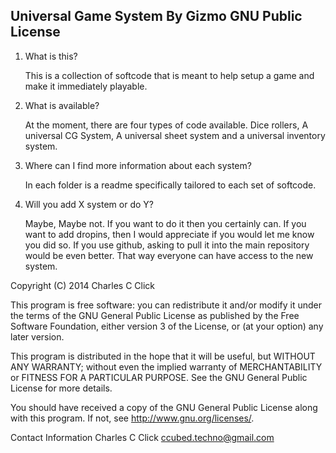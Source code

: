 Universal Game System
By Gizmo
GNU Public License
---------------------

1)	What is this?

	This is a collection of softcode that is meant to help setup a game and make it immediately playable.
	
2)	What is available?

	At the moment, there are four types of code available.
	Dice rollers, A universal CG System, A universal sheet system
	and a universal inventory system.
	
3)	Where can I find more information about each system?

	In each folder is a readme specifically tailored to each set of softcode.

4)	Will you add X system or do Y?

	Maybe, Maybe not. If you want to do it then you certainly can. If you want to add dropins,
	then I would appreciate if you would let me know you did so. If you use github, asking to
	pull it into the main repository would be even better. That way everyone can have access
	to the new system.

Copyright (C) 2014  Charles C Click

This program is free software: you can redistribute it and/or modify
it under the terms of the GNU General Public License as published by
the Free Software Foundation, either version 3 of the License, or
(at your option) any later version.

This program is distributed in the hope that it will be useful,
but WITHOUT ANY WARRANTY; without even the implied warranty of
MERCHANTABILITY or FITNESS FOR A PARTICULAR PURPOSE.  See the
GNU General Public License for more details.

You should have received a copy of the GNU General Public License
along with this program.  If not, see <http://www.gnu.org/licenses/>.

Contact Information
Charles C Click
ccubed.techno@gmail.com